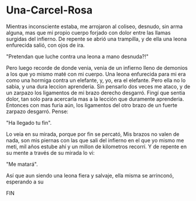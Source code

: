 # Una-Carcel-Rosa

Mientras inconsciente estaba, me arrojaron al coliseo,
desnudo, sin arma alguna, mas que mi propio cuerpo
forjado con dolor entre las llamas surgidas del infierno.
De repente se abrió una trampilla, y de ella una leona
enfurecida salió, con ojos de ira.

"Pretendan que luche contra una leona a mano desnuda?!"

Pero luego recorde de donde venia, venia de un infierno
lleno de demonios a los que yo mismo maté con mi cuerpo.
Una leona enfurecida para mi era como una hormiga contra
un elefante, y, yo, era el elefante.
Pero ella no lo sabia, y una dura leccion aprenderia.
Sin pensarlo dos veces me ataco, y de un zarpazo los ligamentos
de mi brazo derecho desgarró.
Fingí que sentia dolor,  tan solo para acercarla mas
a la lección que duramente aprenderia.
Entonces con mas furia aún, los ligamentos del otro brazo
de un fuerte zarpazo desgarró.
Pense:

"Ha llegado tu fin".

Lo veia en su mirada, porque por fin se percató,
Mis brazos no valen de nada, son mis piernas con las que sali
del infierno en el que yo mismo me meti,
mil años estube ahí y un millon de kilometros recorrí.
Y de repente en su mente a través de su mirada lo vi:

"Me matará".

Así que aun siendo una leona fiera y salvaje, ella misma se
arrinconó, esperando a su

FIN
